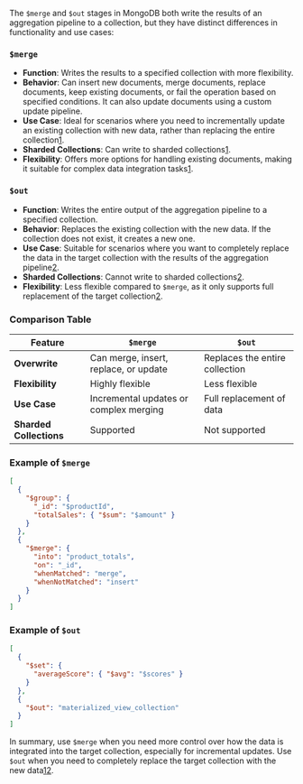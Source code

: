 The `$merge` and `$out` stages in MongoDB both write the results of an aggregation pipeline to a collection, but they have distinct differences in functionality and use cases:

### `$merge`
- **Function**: Writes the results to a specified collection with more flexibility.
- **Behavior**: Can insert new documents, merge documents, replace documents, keep existing documents, or fail the operation based on specified conditions. It can also update documents using a custom update pipeline.
- **Use Case**: Ideal for scenarios where you need to incrementally update an existing collection with new data, rather than replacing the entire collection[1](https://www.mongodb.com/docs/manual/reference/operator/aggregation/merge/).
- **Sharded Collections**: Can write to sharded collections[1](https://www.mongodb.com/docs/manual/reference/operator/aggregation/merge/).
- **Flexibility**: Offers more options for handling existing documents, making it suitable for complex data integration tasks[1](https://www.mongodb.com/docs/manual/reference/operator/aggregation/merge/).

### `$out`
- **Function**: Writes the entire output of the aggregation pipeline to a specified collection.
- **Behavior**: Replaces the existing collection with the new data. If the collection does not exist, it creates a new one.
- **Use Case**: Suitable for scenarios where you want to completely replace the data in the target collection with the results of the aggregation pipeline[2](https://stackoverflow.com/questions/33911573/when-do-i-absolutely-need-the-out-operator-in-mongodb-aggregation).
- **Sharded Collections**: Cannot write to sharded collections[2](https://stackoverflow.com/questions/33911573/when-do-i-absolutely-need-the-out-operator-in-mongodb-aggregation).
- **Flexibility**: Less flexible compared to `$merge`, as it only supports full replacement of the target collection[2](https://stackoverflow.com/questions/33911573/when-do-i-absolutely-need-the-out-operator-in-mongodb-aggregation).

### Comparison Table

| Feature       | `$merge`                                    | `$out`                                      |
|---------------|---------------------------------------------|---------------------------------------------|
| **Overwrite** | Can merge, insert, replace, or update       | Replaces the entire collection              |
| **Flexibility**| Highly flexible                             | Less flexible                              |
| **Use Case**  | Incremental updates or complex merging      | Full replacement of data                    |
| **Sharded Collections** | Supported                         | Not supported                               |

### Example of `$merge`

```json
[
  {
    "$group": {
      "_id": "$productId",
      "totalSales": { "$sum": "$amount" }
    }
  },
  {
    "$merge": {
      "into": "product_totals",
      "on": "_id",
      "whenMatched": "merge",
      "whenNotMatched": "insert"
    }
  }
]
```

### Example of `$out`

```json
[
  {
    "$set": {
      "averageScore": { "$avg": "$scores" }
    }
  },
  {
    "$out": "materialized_view_collection"
  }
]
```

In summary, use `$merge` when you need more control over how the data is integrated into the target collection, especially for incremental updates. Use `$out` when you need to completely replace the target collection with the new data[1](https://www.mongodb.com/docs/manual/reference/operator/aggregation/merge/)[2](https://stackoverflow.com/questions/33911573/when-do-i-absolutely-need-the-out-operator-in-mongodb-aggregation).

